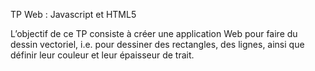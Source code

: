 TP Web : Javascript et HTML5

L’objectif de ce TP consiste à créer une application Web pour faire du dessin vectoriel, i.e. pour dessiner des rectangles, des lignes, ainsi que définir leur couleur et leur épaisseur de trait.